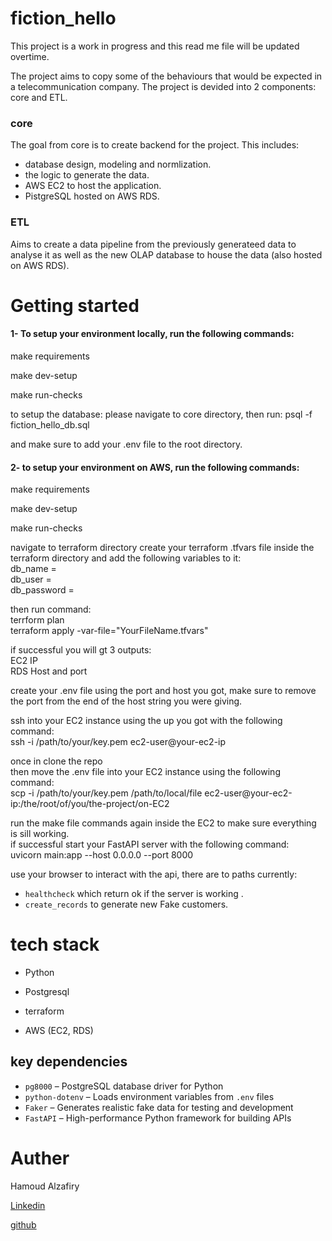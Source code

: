
# fiction_hello
This project is a work in progress and this read me file will be updated overtime.

The project aims to copy some of the behaviours that would be expected in a telecommunication company. The project is devided into 2 components: core and ETL.
### core
The goal from core is to create backend for the project. This includes:
* database design, modeling and normlization. 
* the logic to generate the data.
* AWS EC2 to host the application.
* PistgreSQL hosted on AWS RDS.

### ETL
Aims to create a data pipeline from the previously generateed data to analyse it as well as the new OLAP database to house the data (also hosted on AWS RDS). 


# Getting started
#### 1- To setup your environment locally, run the following commands:

make requirements

make dev-setup

make run-checks

to setup the database:
please navigate to core directory, then run: 
psql -f fiction_hello_db.sql

and make sure to add your .env file to the root directory.

#### 2- to setup your environment on AWS, run the following commands:
make requirements

make dev-setup

make run-checks

navigate to terraform directory
create your terraform .tfvars file inside the terraform directory and add the following variables to it:<br>
db_name     = <br>
db_user     = <br>
db_password = <br>

then run command:<br>
terrform plan<br>
terraform apply -var-file="YourFileName.tfvars"

if successful you will gt 3 outputs:<br>
EC2 IP<br>
RDS Host and port

create your .env file using the port and host you got, make sure to remove the port from the end of the host string you were giving.

ssh into your EC2 instance using the up you got with the following command:<br>
ssh -i /path/to/your/key.pem ec2-user@your-ec2-ip

once in clone the repo<br>
then move the .env file into your EC2 instance using the following command:<br>
scp -i /path/to/your/key.pem /path/to/local/file ec2-user@your-ec2-ip:/the/root/of/you/the-project/on-EC2

run the make file commands again inside the EC2 to make sure everything is sill working.<br>
if successful start your FastAPI server with the following command:<br>
uvicorn main:app --host 0.0.0.0 --port 8000

use your browser to interact with the api, there are to paths currently:
- `healthcheck` which return ok if the server is working .
- `create_records` to generate new Fake customers.



# tech stack
- Python

- Postgresql

- terraform

- AWS (EC2, RDS)

## key dependencies

- `pg8000` – PostgreSQL database driver for Python  
- `python-dotenv` – Loads environment variables from `.env` files  
- `Faker` – Generates realistic fake data for testing and development 
- `FastAPI` – High-performance Python framework for building APIs 


# Auther
Hamoud Alzafiry

[Linkedin](www.linkedin.com/in/hamoud-alzafiry-613135357)

[github](https://github.com/Hamoud9876)
